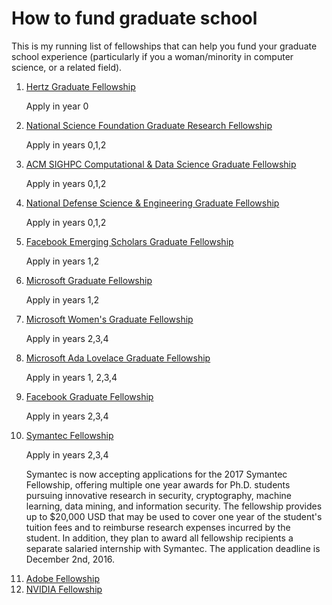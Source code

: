 # How to fund graduate school 

This is my running list of fellowships that can help you fund your graduate school experience (particularly if you a woman/minority in computer science, or a related field).  

<ol>

<li><a href="http://hertzfoundation.org/dx/fellowships/application.aspx">Hertz Graduate Fellowship</a>

  Apply in year 0
</li>

<li><a href="https://www.fastlane.nsf.gov/grfp/Login.do">National Science Foundation Graduate Research Fellowship</a> 

  Apply in years 0,1,2
</li>

<li><a href="http://www.sighpc.org/fellowships">ACM SIGHPC Computational & Data Science Graduate Fellowship </a>

  Apply in years 0,1,2</li>
  
  <li><a href="https://ndseg.asee.org/">National Defense Science & Engineering Graduate Fellowship</a>

  Apply in years 0,1,2</li>

<li><a href="https://research.facebook.com/programs/emerging_scholar_program/">Facebook Emerging Scholars Graduate Fellowship</a>

Apply in years 1,2</li>

<li><a href="https://www.microsoft.com/en-us/research/academic-program/phd-fellowship-program/">Microsoft Graduate Fellowship</a>

Apply in years 1,2</li>

<li><a href="https://www.microsoft.com/en-us/research/academic-program/womens-fellowship-program/">Microsoft Women's Graduate Fellowship</a>

Apply in years 2,3,4</li>

<li><a href="https://www.microsoft.com/en-us/research/academic-program/ada-lovelace-fellowship/">Microsoft Ada Lovelace Graduate Fellowship</a>

Apply in years 1, 2,3,4</li>

<li><a href="https://research.facebook.com/programs/fellowship/">Facebook Graduate Fellowship</a>

Apply in years 2,3,4</li>


<li><a href="https://www.symantec.com/about/careers/graduate-fellowship">Symantec Fellowship</a>

Apply in years 2,3,4

Symantec is now accepting applications for the 2017 Symantec Fellowship, offering multiple one year awards for Ph.D. students pursuing innovative research in security, cryptography, machine learning, data mining, and information security. The fellowship provides up to $20,000 USD that may be used to cover one year of the student's tuition fees and to reimburse research expenses incurred by the student. In addition, they plan to award all fellowship recipients a separate salaried internship with Symantec. The application deadline is December 2nd, 2016. </li>

<li><a href="https://research.adobe.com/scholarship/">Adobe Fellowship</a>

<li><a href="http://research.nvidia.com/graduate-fellowships">NVIDIA Fellowship</a>


<ol>
